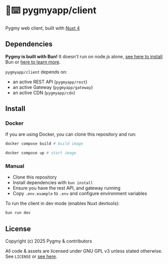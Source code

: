 # 🐰⌨️ pygmyapp/client

Pygmy web client, built with [Nuxt 4](https://nuxt.com/)

## Dependencies
**Pygmy is built with Bun!** It doesn't run on node.js alone, [see here to install](https://bun.com/docs/installation) Bun or [here to learn more](https://bun.sh).

`pygmyapp/client` depends on:
- an active REST API (`pygmyapp/rest`)
- an active Gateway (`pygmyapp/gateway`)
- an active CDN (`pygmyapp/cdn`)

## Install

### Docker

If you are using Docker, you can clone this repository and run:

```sh
docker compose build # build image

docker compose up # start image
```

### Manual

- Clone this repository
- Install dependencies with `bun install`
- Ensure you have the rest API, and gateway running
- Copy `.env.example` to `.env` and configure environment variables

To run the client in dev mode (enables Nuxt devtools):

```sh
bun run dev
```

## License
Copyright (c) 2025 Pygmy & contributors

All code & assets are licensed under GNU GPL v3 unless stated otherwise.  
See `LICENSE` or [see here](https://www.gnu.org/licenses/gpl-3.0.txt).